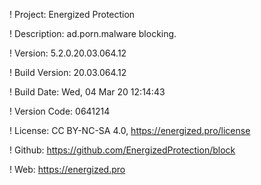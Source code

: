 ! Project: Energized Protection

! Description: ad.porn.malware blocking.

! Version: 5.2.0.20.03.064.12

! Build Version: 20.03.064.12

! Build Date: Wed, 04 Mar 20 12:14:43

! Version Code: 0641214

! License: CC BY-NC-SA 4.0, https://energized.pro/license

! Github: https://github.com/EnergizedProtection/block

! Web: https://energized.pro
